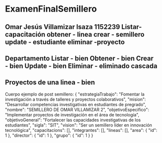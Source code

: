 # ExamenFinalSemillero
Omar Jesús Villamizar Isaza 1152239
Listar- capacitación
obtener - linea 
crear - semillero
update - estudiante
eliminar -proyecto
---------------------------
Departamento
Listar - bien
Obtener - bien 
Crear - bien
Update - bien
Eliminar - eliminado cascada
----------------------------
Proyectos de una linea - bien
----------------------------
Cuerpo ejemplo de post semillero:
{
    "estrategiaTrabajo": "Fomentar la investigación a través de talleres y proyectos colaborativos",
    "mision": "Desarrollar competencias investigativas en estudiantes de pregrado",
    "nombre": "SEMILLERO DE OMAR VILLAMIZAR 2",
    "objetivoEspecifico": "Implementar proyectos de investigación en el área de tecnología",
    "objetivoGeneral": "Fortalecer las capacidades investigativas de los estudiantes",
    "sigla": "SIT",
    "vision": "Ser un semillero líder en innovación tecnológica",
    "capacitacions": [],
    "integrantes": [],
    "lineas": [],
    "area": {
        "id": 1
    },
    "director": {
        "id": 1
    },
    "grupo": {
        "id": 1
    }
}
